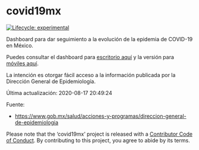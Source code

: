 
<!-- README.md is generated from README.Rmd. Please edit that file -->

# covid19mx

[![Lifecycle:
experimental](https://img.shields.io/badge/lifecycle-experimental-orange.svg)](https://www.tidyverse.org/lifecycle/#experimental)
<!-- badges: end -->

Dashboard para dar seguimiento a la evolución de la epidemia de COVID-19
en México.

Puedes consultar el dashboard para [escritorio
aquí](https://davidmateos.shinyapps.io/covid19mx/) y la versión para
[móviles aquí](https://davidmateos.shinyapps.io/covid19mxMobile/).

La intención es otorgar fácil acceso a la información publicada por la
Dirección General de Epidemiología.

Última actualización: 2020-08-17 20:49:24

Fuente:

  - <https://www.gob.mx/salud/acciones-y-programas/direccion-general-de-epidemiologia>

Please note that the ‘covid19mx’ project is released with a [Contributor
Code of Conduct](CODE_OF_CONDUCT.md). By contributing to this project,
you agree to abide by its terms.
